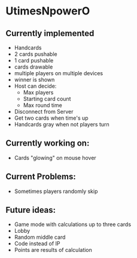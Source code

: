 # UtimesNpowerO

## Currently implemented
- Handcards
- 2 cards pushable
- 1 card pushable
- cards drawable
- multiple players on multiple devices
- winner is shown
- Host can decide:
  - Max players
  - Starting card count
  - Max round time
- Disconnect from Server
- Get two cards when time's up
- Handcards gray when not players turn

## Currently working on:
- Cards "glowing" on mouse hover

## Current Problems:
- Sometimes players randomly skip

## Future ideas:
- Game mode with calculations up to three cards
- Lobby
- Random middle card
- Code instead of IP
- Points are results of calculation

